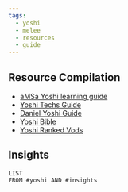 ```yaml
---
tags:
  - yoshi
  - melee
  - resources
  - guide
---
```

## Resource Compilation
- [aMSa Yoshi learning guide](https://youtube.com/playlist?list=PLssBmYCAcRdnt-k5OoLHVylMm9ehj0yy4&si=hvVj7Hlle64gxBxb)
- [Yoshi Techs Guide](https://youtu.be/h0ZlkLRLsl0?si=1roM-7S_7K4D7uuW)
- [Daniel Yoshi Guide](https://drive.google.com/drive/folders/1_7Fvfe5cfYvzZFQzxokMwW4KPYisgC5X)
- [Yoshi Bible](https://smashboards.com/threads/some-yoshi-information.351635/)
- [Yoshi Ranked Vods](https://youtube.com/@dz_ranked?si=q-Xp31qmyMkhS_u7)

## Insights
```dataview
LIST
FROM #yoshi AND #insights 
```
